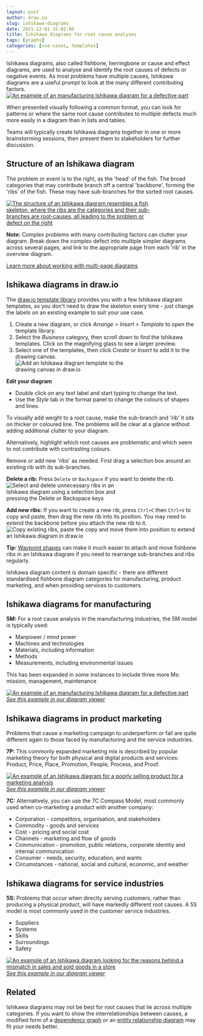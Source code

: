 ```yaml
---
layout: post
author: draw.io
slug: ishikawa-diagrams
date: 2021-12-01 15:02:00
title: Ishikawa diagrams for root cause analyses
tags: [graphs]
categories: [use-cases, templates]
--- 
```


Ishikawa diagrams, also called fishbone, herringbone or cause and effect diagrams, are used to analyse and identify the root causes of defects or negative events. As most problems have multiple causes, Ishikawa diagrams are a useful prompt to look at the many different contributing factors. 
<br />[<img src="/assets/img/blog/ishikawa-example-manufacturing.png" style="width=100%;max-width:500px;height:auto;" alt="An example of an manufacturing Ishikawa diagram for a defective part">](https://viewer.diagrams.net/?lightbox=1&highlight=0000ff&edit=_blank&layers=1&nav=1&title=#Uhttps%3A%2F%2Fraw.githubusercontent.com%2Fjgraph%2Fdrawio-diagrams%2Fmaster%2Fblog%2Fishikawa-diagram-examples.drawio)

When presented visually following a common format, you can look for patterns or where the same root cause contributes to multiple defects much more easily in a diagram than in lists and tables. 

Teams will typically create Ishikawa diagrams together in one or more brainstorming sessions, then present them to stakeholders for further discussion.

## Structure of an Ishikawa diagram

The problem or event is to the right, as the 'head' of the fish. The broad categories that may contribute branch off a central 'backbone', forming the 'ribs' of the fish. These may have sub-branches for the sorted root causes.

[<img src="/assets/img/blog/ishikawa-example.png" style="width=100%;max-width:400px;height:auto;" alt="The structure of an Ishikawa diagram resembles a fish skeleton, where the ribs are the categories and their sub-branches are root-causes, all leading to the problem or defect on the right">](https://viewer.diagrams.net/?lightbox=1&highlight=0000ff&edit=_blank&layers=1&nav=1&page=3&title=#Uhttps%3A%2F%2Fraw.githubusercontent.com%2Fjgraph%2Fdrawio-diagrams%2Fmaster%2Fblog%2Fishikawa-diagram-examples.drawio)

**Note:** Complex problems with many contributing factors can clutter your diagram. Break down the complex defect into multiple simpler diagrams across several pages, and link to the appropriate page from each 'rib' in the overview diagram.

[Learn more about working with multi-page diagrams](/blog/multiple-page-diagrams.html)

## Ishikawa diagrams in draw.io

The [draw.io template library](/blog/template-diagrams.html) provides you with a few Ishikawa diagram templates, so you don't need to draw the skeleton every time - just change the labels on an existing example to suit your use case. 

1. Create a new diagram, or click _Arrange > Insert > Template_ to open the template library.
2. Select the _Business_ category, then scroll down to find the Ishikawa templates. Click on the magnifying glass to see a larger preview. 
3. Select one of the templates, then click _Create_ or _Insert_ to add it to the drawing canvas.
<br /><img src="/assets/img/blog/template-ishikawa-insert.png" style="width=100%;max-width:300px;height:auto;" alt="Add an Ishikawa diagram template to the drawing canvas in draw.io">

**Edit your diagram** 

* Double click on any text label and start typing to change the text.
* Use the _Style_ tab in the format panel to change the colours of shapes and lines.

To visually add weight to a root cause, make the sub-branch and 'rib' it sits on thicker or coloured line. The problems will be clear at a glance without adding additional clutter to your diagram.

Alternatively, highlight which root causes are problematic and which seem to not contribute with contrasting colours.

Remove or add new 'ribs' as needed. First drag a selection box around an existing rib with its sub-branches. 

**Delete a rib:** Press ``Delete`` or ``Backspace`` if you want to delete the rib.
<br /><img src="/assets/img/blog/ishikawa-delete-rib.gif" style="width=100%;max-width:300px;height:auto;" alt="Select and delete unnecessary ribs in an Ishikawa diagram using a selection box and pressing the Delete or Backspace keys">

**Add new ribs:** If you want to create a new rib, press ``Ctrl+C`` then ``Ctrl+V`` to copy and paste, then drag the new rib into its position. You may need to extend the backbone before you attach the new rib to it. 
<br /><img src="/assets/img/blog/ishikawa-add-rib.gif" style="width=100%;max-width:600px;height:auto;" alt="Copy existing ribs, paste the copy and move them into position to extend an Ishikawa diagram in draw.io">

**Tip:** [Waypoint shapes](/blog/waypoint-shape.html) can make it much easier to attach and move fishbone ribs in an Ishikawa diagram if you need to rearrange sub-branches and ribs regularly.

Ishikawa diagram content is domain specific - there are different standardised fishbone diagram categories for manufacturing, product marketing, and when providing services to customers.

## Ishikawa diagrams for manufacturing

**5M:** For a root cause analysis in the manufacturing industries, the 5M model is typically used:

* Manpower / mind power
* Machines and technologies
* Materials, including information
* Methods
* Measurements, including environmental issues

This has been expanded in some instances to include three more Ms: mission, management, maintenance

[<img src="/assets/img/blog/ishikawa-example-manufacturing.png" style="width=100%;max-width:600px;height:auto;" alt="An example of an manufacturing Ishikawa diagram for a defective part">](https://viewer.diagrams.net/?lightbox=1&highlight=0000ff&edit=_blank&layers=1&nav=1&title=#Uhttps%3A%2F%2Fraw.githubusercontent.com%2Fjgraph%2Fdrawio-diagrams%2Fmaster%2Fblog%2Fishikawa-diagram-examples.drawio)
<br />[_See this example in our diagram viewer_](https://viewer.diagrams.net/?lightbox=1&highlight=0000ff&edit=_blank&layers=1&nav=1&title=#Uhttps%3A%2F%2Fraw.githubusercontent.com%2Fjgraph%2Fdrawio-diagrams%2Fmaster%2Fblog%2Fishikawa-diagram-examples.drawio)

## Ishikawa diagrams in product marketing

Problems that cause a marketing campaign to underperform or fail are quite different again to those faced by manufacturing and the service industries. 

**7P:** This commonly expanded marketing mix is described by popular marketing theory for both physical and digital products and services: Product, Price, Place, Promotion, People, Process, and Proof.

[<img src="/assets/img/blog/ishikawa-example-product-marketing.png" style="width=100%;max-width:500px;height:auto;" alt="An example of an Ishikawa diagram for a poorly selling product for a marketing analysis">](https://viewer.diagrams.net/?lightbox=1&highlight=0000ff&edit=_blank&layers=1&nav=1&page=2&title=#Uhttps%3A%2F%2Fraw.githubusercontent.com%2Fjgraph%2Fdrawio-diagrams%2Fmaster%2Fblog%2Fishikawa-diagram-examples.drawio)
<br />[_See this example in our diagram viewer_](https://viewer.diagrams.net/?lightbox=1&highlight=0000ff&edit=_blank&layers=1&nav=1&page=2&title=#Uhttps%3A%2F%2Fraw.githubusercontent.com%2Fjgraph%2Fdrawio-diagrams%2Fmaster%2Fblog%2Fishikawa-diagram-examples.drawio)

**7C:** Alternatively, you can use the 7C Compass Model, most commonly used when co-marketing a product with another company: 
* Corporation - competitors, organisation, and stakeholders
* Commodity - goods and services
* Cost - pricing and social cost
* Channels - marketing and flow of goods
* Communication - promotion, public relations, corporate identity and internal communication
* Consumer - needs, security, education, and wants
* Circumstances - national, social and cultural, economic, and weather

## Ishikawa diagrams for service industries

**5S:** Problems that occur when directly serving customers, rather than producing a physical product, will have markedly different root causes. A 5S model is most commonly used in the customer service industries.

* Suppliers
* Systems
* Skills
* Surroundings
* Safety

[<img src="/assets/img/blog/ishikawa-example-service-industry.png" style="width=100%;max-width:600px;height:auto;" alt="An example of an Ishikawa diagram looking for the reasons behind a mismatch in sales and sold goods in a store">](https://viewer.diagrams.net/?lightbox=1&highlight=0000ff&edit=_blank&layers=1&nav=1&page=1&title=#Uhttps%3A%2F%2Fraw.githubusercontent.com%2Fjgraph%2Fdrawio-diagrams%2Fmaster%2Fblog%2Fishikawa-diagram-examples.drawio)
<br />[_See this example in our diagram viewer_](https://viewer.diagrams.net/?lightbox=1&highlight=0000ff&edit=_blank&layers=1&nav=1&page=1&title=#Uhttps%3A%2F%2Fraw.githubusercontent.com%2Fjgraph%2Fdrawio-diagrams%2Fmaster%2Fblog%2Fishikawa-diagram-examples.drawio)


## Related

Ishikawa diagrams may not be best for root causes that lie across multiple categories. If you want to show the interrelationships between causes, a modified form of a [dependency graph](/blog/dependency-graphs.html) or an [entity relationship diagram](/blog/entity-relationship-tables.html) may fit your needs better.